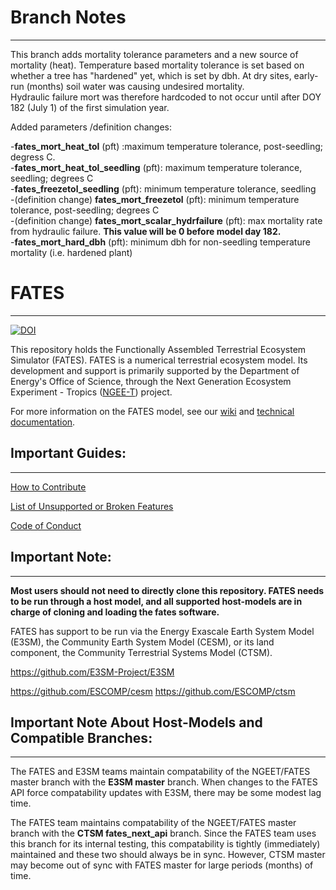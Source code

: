 # Branch Notes
------------------------------
This branch adds mortality tolerance parameters and a new source of mortality (heat). Temperature based mortality tolerance is set based on   
whether a tree has "hardened"  yet, which is set by dbh.  At dry sites, early-run (months) soil water was causing undesired mortality.   
Hydraulic failure mort was therefore hardcoded to not occur until   after DOY 182 (July 1) of the  first simulation year.      

Added parameters /definition changes:   

-**fates_mort_heat_tol** (pft) :maximum temperature tolerance, post-seedling; degress C.  
-**fates_mort_heat_tol_seedling** (pft): maximum temperature tolerance, seedling; degrees C  
-**fates_freezetol_seedling** (pft): minimum temperature tolerance, seedling  
-(definition change) **fates_mort_freezetol** (pft): minimum temperature tolerance, post-seedling; degrees C  
-(definition change) **fates_mort_scalar_hydrfailure** (pft): max mortality rate from hydraulic failure. **This value will be 0 before model day 182.**    
-**fates_mort_hard_dbh** (pft): minimum dbh for non-seedling temperature mortality (i.e. hardened plant)  


# FATES
------------------------------
[![DOI](https://zenodo.org/badge/DOI/10.5281/zenodo.3825473.svg)](https://doi.org/10.5281/zenodo.3825473)

This repository holds the Functionally Assembled Terrestrial Ecosystem Simulator (FATES).  FATES is a numerical terrestrial ecosystem model. Its development and support is primarily supported by the Department of Energy's Office of Science, through the Next Generation Ecosystem Experiment - Tropics ([NGEE-T](https://ngee-tropics.lbl.gov/)) project.

For more information on the FATES model, see our [wiki](https://github.com/NGEET/fates/wiki) and [technical documentation](https://fates-docs.readthedocs.io/en/latest/index.html).


## Important Guides:
------------------------------

[How to Contribute](https://github.com/NGEET/fates/blob/master/CONTRIBUTING.md)

[List of Unsupported or Broken Features](https://github.com/NGEET/fates/wiki/Current-Unsupported-or-Broken-Features)

[Code of Conduct](https://github.com/NGEET/fates/blob/master/CODE_OF_CONDUCT.md)


## Important Note:
------------------------------

**Most users should not need to directly clone this repository.  FATES needs to be run through a host model, and all supported host-models are in charge of cloning and loading the fates software.**

FATES has support to be run via the Energy Exascale Earth System Model (E3SM), the Community Earth System Model (CESM), or its land component, the Community Terrestrial Systems Model (CTSM).

https://github.com/E3SM-Project/E3SM

https://github.com/ESCOMP/cesm
https://github.com/ESCOMP/ctsm


## Important Note About Host-Models and Compatible Branches:
------------------------------------------------------------

The FATES and E3SM teams maintain compatability of the NGEET/FATES master branch with the **E3SM master** branch. When changes to the FATES API force compatability updates with E3SM, there may be some modest lag time.

The FATES team maintains compatability of the NGEET/FATES master branch with the **CTSM fates_next_api** branch.  Since the FATES team uses this branch for its internal testing, this compatability is tightly (immediately) maintained and these two should always be in sync.  However, CTSM master may become out of sync with FATES master for large periods (months) of time.




